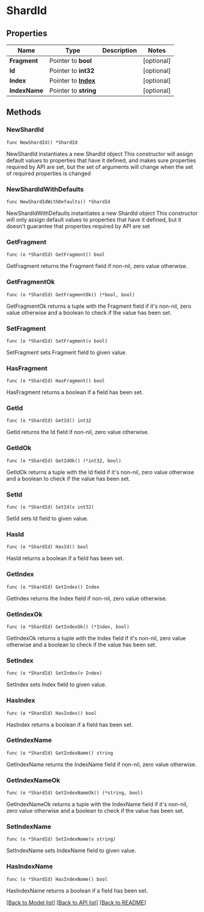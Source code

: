 # ShardId

## Properties

Name | Type | Description | Notes
------------ | ------------- | ------------- | -------------
**Fragment** | Pointer to **bool** |  | [optional] 
**Id** | Pointer to **int32** |  | [optional] 
**Index** | Pointer to [**Index**](Index.md) |  | [optional] 
**IndexName** | Pointer to **string** |  | [optional] 

## Methods

### NewShardId

`func NewShardId() *ShardId`

NewShardId instantiates a new ShardId object
This constructor will assign default values to properties that have it defined,
and makes sure properties required by API are set, but the set of arguments
will change when the set of required properties is changed

### NewShardIdWithDefaults

`func NewShardIdWithDefaults() *ShardId`

NewShardIdWithDefaults instantiates a new ShardId object
This constructor will only assign default values to properties that have it defined,
but it doesn't guarantee that properties required by API are set

### GetFragment

`func (o *ShardId) GetFragment() bool`

GetFragment returns the Fragment field if non-nil, zero value otherwise.

### GetFragmentOk

`func (o *ShardId) GetFragmentOk() (*bool, bool)`

GetFragmentOk returns a tuple with the Fragment field if it's non-nil, zero value otherwise
and a boolean to check if the value has been set.

### SetFragment

`func (o *ShardId) SetFragment(v bool)`

SetFragment sets Fragment field to given value.

### HasFragment

`func (o *ShardId) HasFragment() bool`

HasFragment returns a boolean if a field has been set.

### GetId

`func (o *ShardId) GetId() int32`

GetId returns the Id field if non-nil, zero value otherwise.

### GetIdOk

`func (o *ShardId) GetIdOk() (*int32, bool)`

GetIdOk returns a tuple with the Id field if it's non-nil, zero value otherwise
and a boolean to check if the value has been set.

### SetId

`func (o *ShardId) SetId(v int32)`

SetId sets Id field to given value.

### HasId

`func (o *ShardId) HasId() bool`

HasId returns a boolean if a field has been set.

### GetIndex

`func (o *ShardId) GetIndex() Index`

GetIndex returns the Index field if non-nil, zero value otherwise.

### GetIndexOk

`func (o *ShardId) GetIndexOk() (*Index, bool)`

GetIndexOk returns a tuple with the Index field if it's non-nil, zero value otherwise
and a boolean to check if the value has been set.

### SetIndex

`func (o *ShardId) SetIndex(v Index)`

SetIndex sets Index field to given value.

### HasIndex

`func (o *ShardId) HasIndex() bool`

HasIndex returns a boolean if a field has been set.

### GetIndexName

`func (o *ShardId) GetIndexName() string`

GetIndexName returns the IndexName field if non-nil, zero value otherwise.

### GetIndexNameOk

`func (o *ShardId) GetIndexNameOk() (*string, bool)`

GetIndexNameOk returns a tuple with the IndexName field if it's non-nil, zero value otherwise
and a boolean to check if the value has been set.

### SetIndexName

`func (o *ShardId) SetIndexName(v string)`

SetIndexName sets IndexName field to given value.

### HasIndexName

`func (o *ShardId) HasIndexName() bool`

HasIndexName returns a boolean if a field has been set.


[[Back to Model list]](../README.md#documentation-for-models) [[Back to API list]](../README.md#documentation-for-api-endpoints) [[Back to README]](../README.md)


